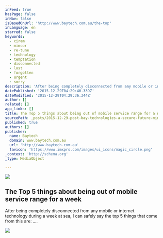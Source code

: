 ```yaml
---
inFeed: true
hasPage: false
inNav: false
isBasedOnUrl: 'http://www.baytech.com.au/the-top'
inLanguage: en
starred: false
keywords:
  - ciram
  - mincor
  - re-tune
  - technology
  - temptation
  - disconnected
  - lost
  - forgotten
  - urgent
  - sorry
description: 'After being completely disconnected from any mobile or internet technology during a week at sea, I can safely say the top 5 things that come from this are: ....'
datePublished: '2015-12-29T04:29:40.339Z'
dateModified: '2015-12-29T04:29:36.344Z'
author: []
related: []
app_links: []
title: The Top 5 things about being out of mobile service range for a week
sourcePath: _posts/2015-12-29-post-bay-technologies-a-secure-future-mincor-ciram.md
published: true
authors: []
publisher:
  name: Baytech
  domain: www.baytech.com.au
  url: 'http://www.baytech.com.au'
  favicon: 'https://www.imxprs.com/images/ui_icons/magic_circle.png'
_context: 'http://schema.org'
_type: MediaObject

---
```

![](https://the-grid-user-content.s3-us-west-2.amazonaws.com/eae399bb-0509-40c3-897f-f6d82d1c6e47.png)

<article style=""><h1>The Top 5 things about being out of mobile service range for a week</h1><p>After being completely disconnected from any mobile or internet technology during a week at sea, I can safely say the top 5 things that come from this are: ....</p><img src="https://s3-us-west-2.amazonaws.com/the-grid-img/p/18d7049cb24153c32594da6363f98766a275e2c2.jpg" /></article>